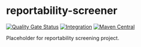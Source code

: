 # reportability-screener

[![Quality Gate Status](https://sonarcloud.io/api/project_badges/measure?project=imsweb_reportability-screener&metric=alert_status)](https://sonarcloud.io/summary/new_code?id=imsweb_reportability-screener)
[![Integration](https://github.com/imsweb/reportability-screener/workflows/integration.yml/badge.svg)](https://github.com/imsweb/reportability-screener/actions)
[![Maven Central](https://maven-badges.herokuapp.com/maven-central/com.imsweb/reportability-screener/badge.svg)](https://maven-badges.herokuapp.com/maven-central/com.imsweb/reportability-screener)

Placeholder for reportability screening project.